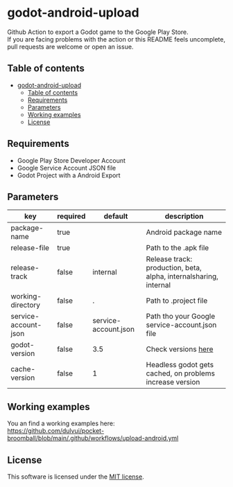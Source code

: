 # godot-android-upload
Github Action to export a Godot game to the Google Play Store.  
If you are facing problems with the action or this README feels uncomplete, pull requests are welcome or open an issue.

## Table of contents
- [godot-android-upload](#godot-android-upload)
  - [Table of contents](#table-of-contents)
  - [Requirements](#requirements)
  - [Parameters](#parameters)
  - [Working examples](#working-examples)
  - [License](#license)

## Requirements
 - Google Play Store Developer Account
 - Google Service Account JSON file
 - Godot Project with a Android Export

## Parameters
| key | required | default | description |
| ----|----------|---------|-------------|
| package-name | true |   | Android package name |
| release-file | true |   | Path to the .apk file |
| release-track | false | internal  | Release track: production, beta, alpha, internalsharing, internal |
| working-directory | false | . | Path to .project file |
| service-account-json | false | service-account.json | Path tho your Google service-account.json file  |
| godot-version | false | 3.5 | Check versions [here](https://downloads.tuxfamily.org/godotengine/) |
| cache-version | false | 1 | Headless godot gets cached, on problems increase version |

## Working examples
You an find a working examples here:  
https://github.com/dulvui/pocket-broomball/blob/main/.github/workflows/upload-android.yml

## License
This software is licensed under the [MIT license](LICENSE).
